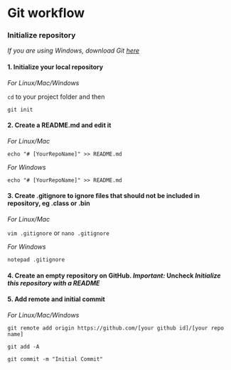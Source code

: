 # Git workflow

### Initialize repository

*If you are using Windows, download Git [here](https://git-scm.com/downloads)*

#### 1. Initialize your local repository

  _For Linux/Mac/Windows_

  `cd` to your project folder and then
  
  `git init`

#### 2. Create a README.md and edit it

  _For Linux/Mac_

  `echo "# [YourRepoName]" >> README.md`
  
  _For Windows_
  
  `echo "# [YourRepoName]" >> README.md`
  
#### 3. Create .gitignore to ignore files that should not be included in repository, eg .class or .bin

  _For Linux/Mac_
  
  `vim .gitignore` or `nano .gitignore`
  
  _For Windows_
  
  `notepad .gitignore`

#### 4. Create an empty repository on GitHub. *Important:* Uncheck _Initialize this repository with a README_

#### 5. Add remote and initial commit

  _For Linux/Mac/Windows_
  
  `git remote add origin https://github.com/[your github id]/[your repo name]`

  `git add -A`

  `git commit -m "Initial Commit"`
